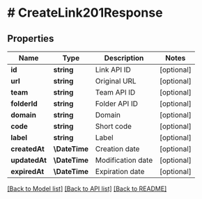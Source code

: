 # # CreateLink201Response

## Properties

Name | Type | Description | Notes
------------ | ------------- | ------------- | -------------
**id** | **string** | Link API ID | [optional]
**url** | **string** | Original URL | [optional]
**team** | **string** | Team API ID | [optional]
**folderId** | **string** | Folder API ID | [optional]
**domain** | **string** | Domain | [optional]
**code** | **string** | Short code | [optional]
**label** | **string** | Label | [optional]
**createdAt** | **\DateTime** | Creation date | [optional]
**updatedAt** | **\DateTime** | Modification date | [optional]
**expiredAt** | **\DateTime** | Expiration date | [optional]

[[Back to Model list]](../../README.md#models) [[Back to API list]](../../README.md#endpoints) [[Back to README]](../../README.md)
